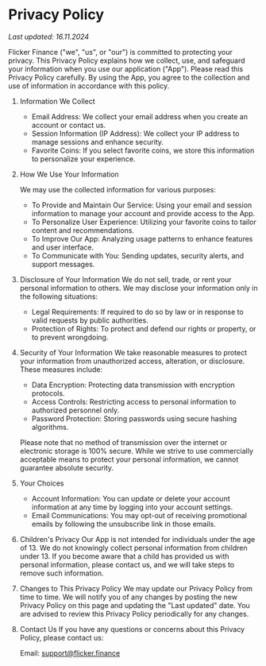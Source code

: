 # Privacy Policy

<i>Last updated: 16.11.2024</i>

Flicker Finance ("we", "us", or "our") is committed to protecting your privacy. This Privacy Policy explains how we collect, use, and safeguard your information when you use our application ("App"). Please read this Privacy Policy carefully. By using the App, you agree to the collection and use of information in accordance with this policy.

1. Information We Collect
   - Email Address: We collect your email address when you create an account or contact us.
   - Session Information (IP Address): We collect your IP address to manage sessions and enhance security.
   - Favorite Coins: If you select favorite coins, we store this information to personalize your experience.
2. How We Use Your Information

   We may use the collected information for various purposes:

   - To Provide and Maintain Our Service: Using your email and session information to manage your account and provide access to the App.
   - To Personalize User Experience: Utilizing your favorite coins to tailor content and recommendations.
   - To Improve Our App: Analyzing usage patterns to enhance features and user interface.
   - To Communicate with You: Sending updates, security alerts, and support messages.

3. Disclosure of Your Information
   We do not sell, trade, or rent your personal information to others. We may disclose your information only in the following situations:

   - Legal Requirements: If required to do so by law or in response to valid requests by public authorities.
   - Protection of Rights: To protect and defend our rights or property, or to prevent wrongdoing.

4. Security of Your Information
   We take reasonable measures to protect your information from unauthorized access, alteration, or disclosure. These measures include:

   - Data Encryption: Protecting data transmission with encryption protocols.
   - Access Controls: Restricting access to personal information to authorized personnel only.
   - Password Protection: Storing passwords using secure hashing algorithms.

   Please note that no method of transmission over the internet or electronic storage is 100% secure. While we strive to use commercially acceptable means to protect your personal information, we cannot guarantee absolute security.

5. Your Choices
   - Account Information: You can update or delete your account information at any time by logging into your account settings.
   - Email Communications: You may opt-out of receiving promotional emails by following the unsubscribe link in those emails.
6. Children's Privacy
   Our App is not intended for individuals under the age of 13. We do not knowingly collect personal information from children under 13. If you become aware that a child has provided us with personal information, please contact us, and we will take steps to remove such information.

7. Changes to This Privacy Policy
   We may update our Privacy Policy from time to time. We will notify you of any changes by posting the new Privacy Policy on this page and updating the "Last updated" date. You are advised to review this Privacy Policy periodically for any changes.

8. Contact Us
   If you have any questions or concerns about this Privacy Policy, please contact us:

   Email: support@flicker.finance
